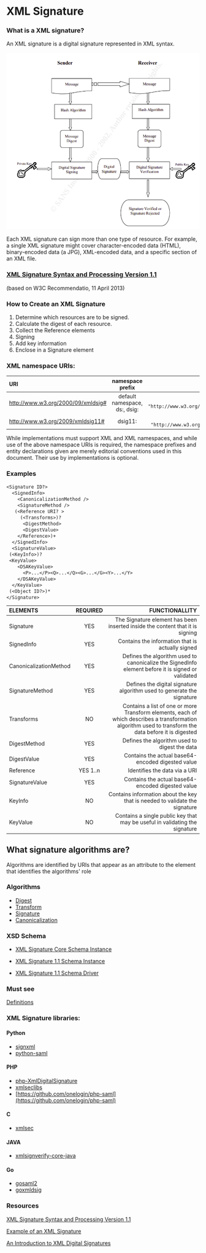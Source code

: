 # XML Signature

### What is a XML signature?

An XML signature is a digital signature represented in XML syntax.

![digitan signature](https://github.com/pondersource/peppol-php/blob/xml-signature/docs/pics/digital-signature.png?raw=true)

Each XML signature can sign more than one type of resource. For example, a single XML signature might cover character-encoded data (HTML), binary-encoded data (a JPG), XML-encoded data, and a specific section of an XML file.


### [XML Signature Syntax and Processing Version 1.1](https://www.w3.org/TR/xmldsig-core/)
 (based on W3C Recommendatio,  11 April 2013)

### How to Create an XML Signature

1. Determine which resources are to be signed.
2. Calculate the digest of each resource.
3. Collect the Reference elements
4. Signing
5. Add key information
6. Enclose in a Signature element

### XML namespace URIs:

| URI      | namespace prefix	 | XML internal entity     |
| :---        |    :----:   |          ---: |
| http://www.w3.org/2000/09/xmldsig#      | default namespace, ds:, dsig:       |  `<!ENTITY dsig "http://www.w3.org/2000/09/xmldsig#">`   |
| http://www.w3.org/2009/xmldsig11#   | dsig11:        | `<!ENTITY dsig11 "http://www.w3.org/2009/xmldsig11#">`     |

While implementations must support XML and XML namespaces, and while use of the above namespace URIs is required, the namespace prefixes and entity declarations given are merely editorial conventions used in this document. Their use by implementations is optional.

### Examples

```
<Signature ID?>
  <SignedInfo>
    <CanonicalizationMethod />
    <SignatureMethod />
   (<Reference URI? >
     (<Transforms>)?
      <DigestMethod>
      <DigestValue>
    </Reference>)+
  </SignedInfo>
  <SignatureValue>
 (<KeyInfo>)?
 <KeyValue>
    <DSAKeyValue>
      <P>...</P><Q>...</Q><G>...</G><Y>...</Y>
    </DSAKeyValue>
  </KeyValue>
 (<Object ID?>)*
</Signature>
```

| ELEMENTS      | 	REQUIRED | FUNCTIONALLITY     |
| :---        |    :----:   |          ---: |
|Signature| YES | The Signature element has been inserted inside the content that it is signing|
| SignedInfo      | YES     |  Contains the information that is actually signed   |
|CanonicalizationMethod   | YES        |  Defines the algorithm used to canonicalize the SignedInfo element before it is signed or validated     |
| SignatureMethod | YES | Defines the digital signature algorithm used to generate the signature|
| Transforms | NO | Contains a list of one or more Transform elements, each of which describes a transformation algorithm used to transform the data before it is digested |
|DigestMethod | YES | Defines the algorithm used to digest the data|
| DigestValue | YES | Contains the actual base64-encoded digested value |
| Reference | YES 1..n | Identifies the data via a URI |
| SignatureValue | YES | Contains the actual base64-encoded digested value|
| KeyInfo | NO | Contains information about the key that is needed to validate the signature|
| KeyValue | NO | Contains a single public key that may be useful in validating the signature|

## What signature algorithms are?

Algorithms are identified by URIs that appear as an attribute to the element that identifies the algorithms' role

### Algorithms

* [Digest](https://www.w3.org/TR/xmldsig-core1/#sec-MessageDigests)
* [Transform](https://www.w3.org/TR/xmldsig-core1#secTransformAlg)
* [Signature](https://www.w3.org/TR/xmldsig-core1/#sec-SignatureAlg)
* [Canonicalization](https://www.w3.org/TR/xmldsig-core1/#sec-c14nAlg)

### XSD Schema

* [XML Signature Core Schema Instance](https://www.w3.org/TR/2008/REC-xmldsig-core-20080610/xmldsig-core-schema.xsd)

* [XML Signature 1.1 Schema Instance](https://www.w3.org/TR/xmldsig-core1/xmldsig11-schema.xsd)
* [XML Signature 1.1 Schema Driver](https://www.w3.org/TR/xmldsig-core1/xmldsig1-schema.xsd)

### Must see

[Definitions](https://www.w3.org/TR/2013/REC-xmldsig-core1-20130411/#Definitions)

### XML Signature libraries:

#### Python

* [signxml](https://github.com/XML-Security/signxml)
* [python-saml](https://github.com/onelogin/python-saml)

#### PHP

* [php-XmlDigitalSignature](https://github.com/marcelxyz/php-XmlDigitalSignature)
* [xmlseclibs](https://github.com/robrichards/xmlseclibs)
* [https://github.com/onelogin/php-saml](https://github.com/onelogin/php-saml)

#### C

* [xmlsec](https://github.com/lsh123/xmlsec)

#### JAVA

* [xmlsignverify-core-java](https://github.com/Mastercard/xmlsignverify-core-java)

#### Go

* [gosaml2](https://github.com/russellhaering/gosaml2)
* [goxmldsig](https://github.com/russellhaering/goxmldsig)

### Resources

[XML Signature Syntax and Processing Version 1.1](https://www.w3.org/TR/xmldsig-core1/)

[Example of an XML Signature](https://docs.oracle.com/cd/E17802_01/webservices/webservices/docs/1.6/tutorial/doc/XMLDigitalSignatureAPI7.html)

[An Introduction to XML Digital Signatures](https://www.xml.com/pub/a/2001/08/08/xmldsig.html)
